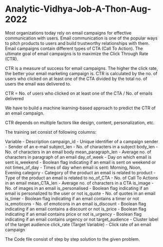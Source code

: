 # Analytic-Vidhya-Job-A-Thon-Aug-2022

Most organizations today rely on email campaigns for effective communication with users. Email communication is one of the popular ways to pitch products to users and build trustworthy relationships with them.
Email campaigns contain different types of CTA (Call To Action). The ultimate goal of email campaigns is to maximize the Click Through Rate (CTR).

CTR is a measure of success for email campaigns. The higher the click rate, the better your email marketing campaign is. CTR is calculated by the no. of users who clicked on at least one of the CTA divided by the total no. of users the email was delivered to.

CTR =   No. of users who clicked on at least one of the CTA / No. of emails delivered

We have to build a machine learning-based approach to predict the CTR of an email campaign.

CTR depends on multiple factors like design, content, personalization, etc.

The training set consist of following columns:

Variable - Description
campaign_id - Unique identifier of a campaign
sender - Sender of an e-mail
subject_len - No. of characters in a subject
body_len - No. of characters in an email body
mean_paragraph_len - Average no. of characters in paragraph of an email
day_of_week - Day on which email is sent
is_weekend - Boolean flag indicating if an email is sent on weekend or not
times_of_day - Times of day when email is sent: Morning, Noon, Evening
category - Category of the product an email is related to
product - Type of the product an email is related to
no_of_CTA - No. of Call To Actions in an email
mean_CTA_len - Average no. of characters in a CTA
is_image - No. of images in an email
is_personalised - Boolean flag indicating if an email is personalized to the user or not
is_quote - No. of quotes in an email
is_timer - Boolean flag indicating if an email contains a timer or not
is_emoticons - No. of emoticons in an email
is_discount - Boolean flag indicating if an email contains a discount or not
is_price - Boolean flag indicating if an email contains price or not
is_urgency - Boolean flag indicating if an email contains urgency or not
target_audience - Cluster label of the target audience
click_rate (Target Variable) - Click rate of an email campaign

The Code file consist of step by step solution to the given problem.

